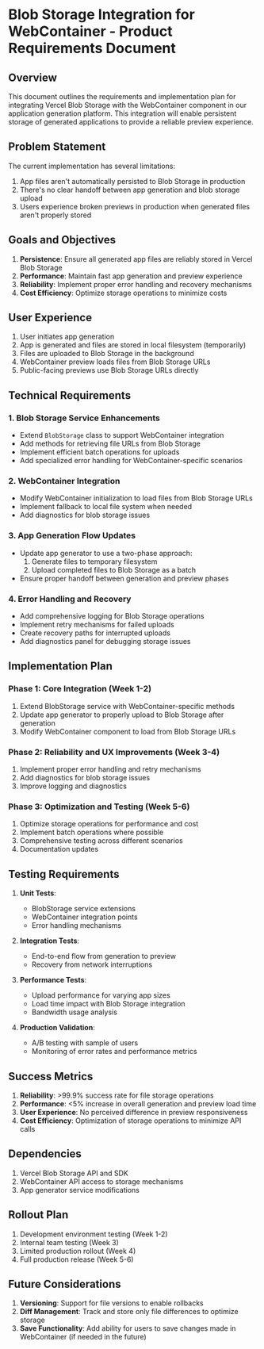 # Blob Storage Integration for WebContainer - Product Requirements Document

## Overview

This document outlines the requirements and implementation plan for integrating Vercel Blob Storage with the WebContainer component in our application generation platform. This integration will enable persistent storage of generated applications to provide a reliable preview experience.

## Problem Statement

The current implementation has several limitations:
1. App files aren't automatically persisted to Blob Storage in production
2. There's no clear handoff between app generation and blob storage upload
3. Users experience broken previews in production when generated files aren't properly stored

## Goals and Objectives

1. **Persistence**: Ensure all generated app files are reliably stored in Vercel Blob Storage
2. **Performance**: Maintain fast app generation and preview experience 
3. **Reliability**: Implement proper error handling and recovery mechanisms
4. **Cost Efficiency**: Optimize storage operations to minimize costs

## User Experience

1. User initiates app generation
2. App is generated and files are stored in local filesystem (temporarily)
3. Files are uploaded to Blob Storage in the background
4. WebContainer preview loads files from Blob Storage URLs
5. Public-facing previews use Blob Storage URLs directly

## Technical Requirements

### 1. Blob Storage Service Enhancements

- Extend `BlobStorage` class to support WebContainer integration
- Add methods for retrieving file URLs from Blob Storage
- Implement efficient batch operations for uploads
- Add specialized error handling for WebContainer-specific scenarios

### 2. WebContainer Integration

- Modify WebContainer initialization to load files from Blob Storage URLs
- Implement fallback to local file system when needed
- Add diagnostics for blob storage issues

### 3. App Generation Flow Updates

- Update app generator to use a two-phase approach:
  1. Generate files to temporary filesystem
  2. Upload completed files to Blob Storage as a batch
- Ensure proper handoff between generation and preview phases

### 4. Error Handling and Recovery

- Add comprehensive logging for Blob Storage operations
- Implement retry mechanisms for failed uploads
- Create recovery paths for interrupted uploads
- Add diagnostics panel for debugging storage issues

## Implementation Plan

### Phase 1: Core Integration (Week 1-2)

1. Extend BlobStorage service with WebContainer-specific methods
2. Update app generator to properly upload to Blob Storage after generation
3. Modify WebContainer component to load from Blob Storage URLs

### Phase 2: Reliability and UX Improvements (Week 3-4)

1. Implement proper error handling and retry mechanisms
2. Add diagnostics for blob storage issues
3. Improve logging and diagnostics

### Phase 3: Optimization and Testing (Week 5-6)

1. Optimize storage operations for performance and cost
2. Implement batch operations where possible
3. Comprehensive testing across different scenarios
4. Documentation updates

## Testing Requirements

1. **Unit Tests**:
   - BlobStorage service extensions
   - WebContainer integration points
   - Error handling mechanisms

2. **Integration Tests**:
   - End-to-end flow from generation to preview
   - Recovery from network interruptions

3. **Performance Tests**:
   - Upload performance for varying app sizes
   - Load time impact with Blob Storage integration
   - Bandwidth usage analysis

4. **Production Validation**:
   - A/B testing with sample of users
   - Monitoring of error rates and performance metrics

## Success Metrics

1. **Reliability**: >99.9% success rate for file storage operations
2. **Performance**: <5% increase in overall generation and preview load time
3. **User Experience**: No perceived difference in preview responsiveness
4. **Cost Efficiency**: Optimization of storage operations to minimize API calls

## Dependencies

1. Vercel Blob Storage API and SDK
2. WebContainer API access to storage mechanisms
3. App generator service modifications

## Rollout Plan

1. Development environment testing (Week 1-2)
2. Internal team testing (Week 3)
3. Limited production rollout (Week 4)
4. Full production release (Week 5-6)

## Future Considerations

1. **Versioning**: Support for file versions to enable rollbacks
2. **Diff Management**: Track and store only file differences to optimize storage
3. **Save Functionality**: Add ability for users to save changes made in WebContainer (if needed in the future) 
